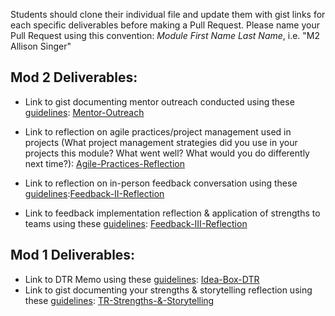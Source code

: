 Students should clone their individual file and update them with gist links for each specific deliverables before making a Pull Request. Please name your Pull Request using this convention: *Module First Name Last Name*, i.e. "M2 Allison Singer"

## Mod 2 Deliverables:
* Link to gist documenting mentor outreach conducted using these [guidelines](https://github.com/turingschool/career-development-curriculum/blob/master/module_two/cold_outreach_i_guidelines.md): [Mentor-Outreach](https://gist.github.com/Kalikoze/1f546c1a401d230654b928c5202f3e84)

* Link to reflection on agile practices/project management used in projects (What project management strategies did you use in your projects this module? What went well? What would you do differently next time?): [Agile-Practices-Reflection](https://gist.github.com/Kalikoze/6fd56ef43bc9426aa6d50d8b77d7045b)

* Link to reflection on in-person feedback conversation using these [guidelines](https://github.com/turingschool/career-development-curriculum/blob/master/module_two/feedback_conversation_reflection_guidelines.md):[Feedback-II-Reflection](https://gist.github.com/Kalikoze/3ab4901424e296732ff41fd41861a99e)

* Link to feedback implementation reflection & application of strengths to teams using these [guidelines](https://github.com/turingschool/career-development-curriculum/blob/master/module_two/feedback_implementation_strengths_reflection.md): [Feedback-III-Reflection](https://gist.github.com/Kalikoze/250d2b99be9c07cbfa282d1d83d3bf56)

## Mod 1 Deliverables:
* Link to DTR Memo using these [guidelines](https://github.com/turingschool/career-development-curriculum/blob/master/module_one/dtr_guidelines_memo.md): [Idea-Box-DTR](https://gist.github.com/Kalikoze/fe8e8fa7f73f4c00ef939238b70a316c)
* Link to gist documenting your strengths & storytelling reflection using these [guidelines](https://github.com/turingschool/career-development-curriculum/blob/master/module_one/strengths_storytelling_reflection.md): [TR-Strengths-&-Storytelling](https://gist.github.com/Kalikoze/1204b139a8e09722737e7a79e5b749f6)
